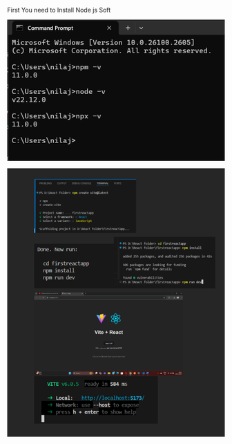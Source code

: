 
First You need to Install Node js Soft

![img alt ](https://github.com/nilajcoder/JavaScript-Notes-Programs/blob/main/React%20Projects/Screenshot%202024-12-21%20000102.png?raw=true)



![img alt](https://github.com/nilajcoder/JavaScript-Notes-Programs/blob/main/React%20Projects/Screenshot%202024-12-20%20235254.png?raw=true)
